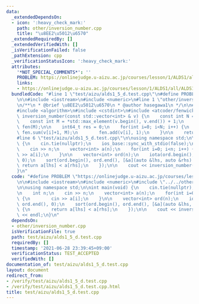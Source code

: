 ```yaml
---
data:
  _extendedDependsOn:
  - icon: ':heavy_check_mark:'
    path: other/inversion_number.cpp
    title: "\u8EE2\u5012\u6570"
  _extendedRequiredBy: []
  _extendedVerifiedWith: []
  _isVerificationFailed: false
  _pathExtension: cpp
  _verificationStatusIcon: ':heavy_check_mark:'
  attributes:
    '*NOT_SPECIAL_COMMENTS*': ''
    PROBLEM: https://onlinejudge.u-aizu.ac.jp/courses/lesson/1/ALDS1/all/ALDS1_5_D
    links:
    - https://onlinejudge.u-aizu.ac.jp/courses/lesson/1/ALDS1/all/ALDS1_5_D
  bundledCode: "#line 1 \"test/aizu/alds1_5_d.test.cpp\"\n#define PROBLEM \"https://onlinejudge.u-aizu.ac.jp/courses/lesson/1/ALDS1/all/ALDS1_5_D\"\
    \n\n#include <iostream>\n#include <numeric>\n#line 1 \"other/inversion_number.cpp\"\
    \n/**\n * @brief \u8EE2\u5012\u6570\n * @author hasegawa1\n */\n\n#include <vector>\n\
    #include <algorithm>\n#include <cstdint>\n#include <atcoder/fenwicktree>\n\nint64_t\
    \ inversion_number(const std::vector<int> & v) {\n    const int N = v.size();\n\
    \    const int M = *std::max_element(v.begin(), v.end()) + 1;\n    atcoder::fenwick_tree<int>\
    \ fen(M);\n\n    int64_t res = 0;\n    for(int i=0; i<N; i++) {\n        res +=\
    \ fen.sum(v[i]+1, M);\n        fen.add(v[i], 1);\n    }\n\n    return res;\n}\n\
    #line 6 \"test/aizu/alds1_5_d.test.cpp\"\n\nusing namespace std;\n\nint main(void)\
    \ {\n    cin.tie(nullptr);\n    ios_base::sync_with_stdio(false);\n\n    int n;\n\
    \    cin >> n;\n    vector<int> a(n);\n    for(int i=0; i<n; i++) {\n        cin\
    \ >> a[i];\n    }\n\n    vector<int> ord(n);\n    iota(ord.begin(), ord.end(),\
    \ 0);\n    sort(ord.begin(), ord.end(), [&a](auto &lhs, auto &rhs) {\n       \
    \ return a[lhs] < a[rhs];\n    });\n\n    cout << inversion_number(ord) << endl;\n\
    }\n"
  code: "#define PROBLEM \"https://onlinejudge.u-aizu.ac.jp/courses/lesson/1/ALDS1/all/ALDS1_5_D\"\
    \n\n#include <iostream>\n#include <numeric>\n#include \"../../other/inversion_number.cpp\"\
    \n\nusing namespace std;\n\nint main(void) {\n    cin.tie(nullptr);\n    ios_base::sync_with_stdio(false);\n\
    \n    int n;\n    cin >> n;\n    vector<int> a(n);\n    for(int i=0; i<n; i++)\
    \ {\n        cin >> a[i];\n    }\n\n    vector<int> ord(n);\n    iota(ord.begin(),\
    \ ord.end(), 0);\n    sort(ord.begin(), ord.end(), [&a](auto &lhs, auto &rhs)\
    \ {\n        return a[lhs] < a[rhs];\n    });\n\n    cout << inversion_number(ord)\
    \ << endl;\n}\n"
  dependsOn:
  - other/inversion_number.cpp
  isVerificationFile: true
  path: test/aizu/alds1_5_d.test.cpp
  requiredBy: []
  timestamp: '2021-06-28 23:39:45+09:00'
  verificationStatus: TEST_ACCEPTED
  verifiedWith: []
documentation_of: test/aizu/alds1_5_d.test.cpp
layout: document
redirect_from:
- /verify/test/aizu/alds1_5_d.test.cpp
- /verify/test/aizu/alds1_5_d.test.cpp.html
title: test/aizu/alds1_5_d.test.cpp
---
```

